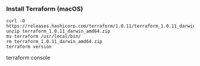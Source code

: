 ### Install Terraform (macOS)
```shell
curl -O https://releases.hashicorp.com/terraform/1.0.11/terraform_1.0.11_darwin_amd64.zip
unzip terraform_1.0.11_darwin_amd64.zip
mv terraform /usr/local/bin/
rm terraform_1.0.11_darwin_amd64.zip
terraform version
```
terraform console

